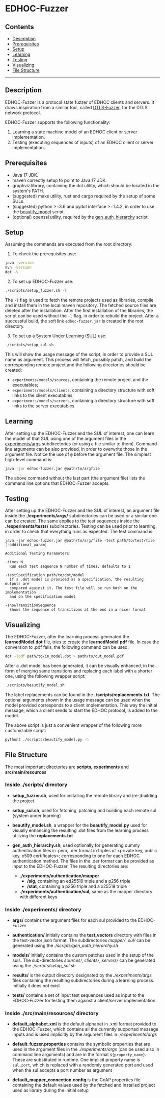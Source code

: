 # EDHOC-Fuzzer

## Contents

* [Description](#description)
* [Prerequisites](#prerequisites)
* [Setup](#setup)
* [Learning](#learning)
* [Testing](#testing)
* [Visualizing](#visualizing)
* [File Structure](#file-structure)

--------

## Description

EDHOC-Fuzzer is a protocol state fuzzer of EDHOC clients and servers.
It draws inspiration from a similar tool, called [DTLS-Fuzzer](https://github.com/assist-project/dtls-fuzzer),
for the DTLS network protocol.

EDHOC-Fuzzer supports the following functionality:

1. Learning a state machine model of an EDHOC client or server implementation.
2. Testing (executing sequences of inputs) of an EDHOC client or server implementation.

## Prerequisites

* Java 17 JDK.
* maven correctly setup to point to Java 17 JDK.
* graphviz library, containing the dot utility, which should be located in the system's PATH.
* (suggested) make utility, rust and cargo required by the setup of some SULs.
* (suggested) python >=3.6 and pydot interface >=1.4.2, in order to use the [beautify_model](scripts/beautify_model.sh) script.
* (optional) openssl utility, required by the [gen_auth_hierarchy](scripts/gen_auth_hierarchy.sh) script.

## Setup

Assuming the commands are executed from the root directory:

1. To check the prerequisites use:
```bash
java -version
mvn -version
dot -V
```

2. To set up EDHOC-Fuzzer use:
```bash
./scripts/setup_fuzzer.sh -l
```
The `-l` flag is used to fetch the remote projects used as libraries, compile and install them in the local maven repository.
The fetched source files are deleted after the installation. After the first installation of the libraries, the script can
be used without the `-l` flag, in order to rebuild the project. After a successful build, the soft link `edhoc-fuzzer.jar`
is created in the root directory.

3. To set up a System Under Learning (SUL) use:
```bash
./scripts/setup_sul.sh
```
This will show the usage message of the script, in order to provide a SUL name as argument.
This process will fetch, possibly patch, and build the corresponding remote project and the following directories should be created:
* `experiments/models/sources`, containing the remote project and the executables;
* `experiments/models/clients`, containing a directory structure with soft links to the client executables;
* `experiments/models/servers`, containing a directory structure with soft links to the server executables.


## Learning
After setting up the EDHOC-Fuzzer and the SUL of interest, one can learn the model of that SUL
using one of the argument files in the [experiments/args](experiments/args) subdirectories
(or using a file similar to them).
Command-line arguments can be also provided, in order to overwrite those in the argument file.
Notice the use of `@` before the argument file.
The simplest high-level command is:
```bash
java -jar edhoc-fuzzer.jar @path/to/argfile
```
The above command without the last part (the argument file) lists the command line options that EDHOC-Fuzzer accepts.


## Testing
After setting up the EDHOC-Fuzzer and the SUL of interest, an argument file inside the **./experiments/args/**
subdirectories can be used or a similar one can be created. The same applies to the test sequences inside the
**./experiments/tests/** subdirectories. Testing can be used prior to learning, in order to check that everything
runs as expected. The test command is:
```
java -jar edhoc-fuzzer.jar @path/to/arg/file -test path/to/test/file [-additional_param]

Additional Testing Parameters:

-times N
  Run each test sequence N number of times, defaults to 1

-testSpecification path/to/dot/model
  If a .dot model is provided as a specification, the resulting outputs are
  compared against it. The test file will be run both on the implementation
  and on the specification model

-showTransitionSequence
  Shows the sequence of transitions at the end in a nicer format
```


## Visualizing
The EDHOC-Fuzzer, after the learning process generated the **learnedModel.dot** file, tries to create the
**learnedModel.pdf** file.
In case the conversion to .pdf fails, the following command can be used:
```bash
dot -Tpdf path/to/in_model.dot > path/to/out_model.pdf
```

After a .dot model has been generated, it can be visually enhanced, in the form of merging same transitions and
replacing each label with a shorter one, using the following wrapper script:
```bash
./scripts/beautify_model.sh
```
The label replacements can be found in the **./scripts/replacements.txt**. The optional arguments shown in the usage
message can be used when the model provided corresponds to a client implementation. This way the initial message, which a
client sends to start the EDHOC protocol, is added to the model.

The above script is just a convenient wrapper of the following more customizable script:
```bash
python3 ./scripts/beautify_model.py -h
```


## File Structure

The most important directories are **scripts**, **experiments** and **src/main/resources**

### Inside ./scripts/ directory

* **setup_fuzzer.sh**, used for installing the remote library and (re-)building the project


* **setup_sul.sh**, used for fetching, patching and building each remote sul (system under learning)


* **beautify_model.sh**, a wrapper for the **beautify_model.py** used for visually enhancing the resulting .dot files from
the learning process utilizing the **replacements.txt**


* **gen_auth_hierarchy.sh**, used optionally for generating dummy authentication files in .pem, .der format in triples of
<private key, public key, x509 certificates>; corresponding to one for each EDHOC authentication method.
The files in the .der format can be provided as input to the EDHOC-Fuzzer. The resulting directories are:
  * **./experiments/authentication/mapper**
    * **/sig**, containing an ed25519 triple and a p256 triple
    * **/stat**, containing a p256 triple and a x25519 triple
  * **./experiments/authentication/sul**, same as the mapper directory with different keys


### Inside ./experiments/ directory

* **args/** contains the argument files for each sul provided to the EDHOC-Fuzzer


* **authentication/** initially contains the **test_vectors** directory with files in the test-vector json format.
The subdirectories *mapper/*, *sul/* can be generated using the *./scripts/gen_auth_hierarchy.sh*


* **models/** initially contains the custom patches used in the setup of the suls. The sub-directories
*sources/*, *clients/*, *servers/* can be generated using the *./scripts/setup_sul.sh*


* **results/** is the output directory designated by the *./experiments/args* files containing the resulting
subdirectories during a learning process. Initially it does not exist


* **tests/** contains a set of input test sequences used as input to the EDHOC-Fuzzer for testing them against
a client/server implementation


### Inside ./src/main/resources/ directory

* **default_alphabet.xml** is the default alphabet in .xml format provided to the EDHOC-Fuzzer, which contains all the
currently supported message inputs and is used implicitly by the argument files in *./experiments/args*


* **default_fuzzer.properties** contains the symbolic properties that are used in the argument files in the
*./experiments/args* (can be used also in command line arguments) and are in the format `${property_name}`.
These are substituted in runtime. One implicit property name is `sul.port`, which is replaced with a randomly generated
port and used when the sul accepts a port number as argument


* **default_mapper_connection.config** is the CoAP properties file containing the default values used by
the fetched and installed project used as library during the initial setup
